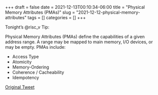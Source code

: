 +++ 
draft = false
date = 2021-12-13T00:10:34-06:00
title = "Physical Memory Attributes (PMAs)"
slug = "2021-12-12-physical-memory-attributes" 
tags = []
categories = []
+++

Tonight’s @risc_v Tip:

Physical Memory Attributes (PMAs) define the capabilities of a given address range. A range may be mapped to main memory, I/O devices, or may be empty. PMAs include:

- Access Type
- Atomicity
- Memory-Ordering
- Coherence / Cacheability
- Idempotency

[Original Tweet](https://twitter.com/hasheddan/status/1470528215974350862?s=20)